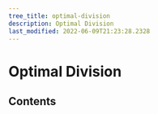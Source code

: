 ```yaml
---
tree_title: optimal-division
description: Optimal Division
last_modified: 2022-06-09T21:23:28.2328
---
```


# Optimal Division

## Contents

